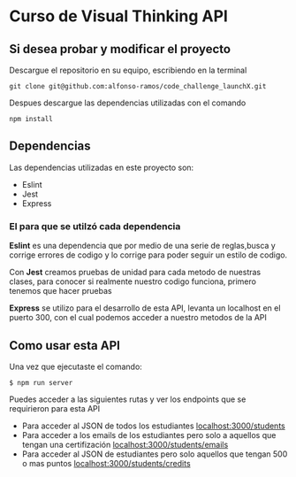 # Curso de Visual Thinking API

## Si desea probar y modificar el proyecto

Descargue el repositorio en su equipo, escribiendo en la terminal

``` terminal
git clone git@github.com:alfonso-ramos/code_challenge_launchX.git
```

Despues descargue las dependencias utilizadas con el comando

```terminal
npm install
```
## Dependencias

Las dependencias utilizadas en este proyecto son:
- Eslint
- Jest
- Express
### El para que se utilzó cada dependencia

**Eslint** es una dependencia que por medio de una serie de reglas,busca y corrige errores de codigo y lo corrige para poder seguir un estilo de codigo.

Con **Jest** creamos pruebas de unidad para cada metodo de nuestras clases, para conocer si realmente nuestro codigo funciona, primero tenemos que hacer pruebas

**Express** se utilizo para el desarrollo de esta API, levanta un localhost en el puerto 300, con el cual podemos acceder a nuestro metodos de la API

## Como usar esta API

Una vez que ejecutaste el comando:

```terminal
$ npm run server
```

Puedes acceder a las siguientes rutas y ver los endpoints que se requirieron para esta API

- Para acceder al JSON de todos los estudiantes [localhost:3000/students](http://localhost:3000/students)
- Para acceder a los emails de los estudiantes pero solo a aquellos que tengan una certifización [localhost:3000/students/emails](http://localhost:3000/students/emails)
- Para acceder al JSON de estudiantes pero solo aquellos que tengan 500 o mas puntos [localhost:3000/students/credits](http://localhost:3000/students/credits)